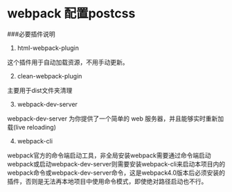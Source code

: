 # webpack 配置postcss

###必要插件说明

1. html-webpack-plugin

这个插件用于自动加载资源，不用手动更新。

2. clean-webpack-plugin

主要用于dist文件夹清理

3. webpack-dev-server

webpack-dev-server 为你提供了一个简单的 web 服务器，并且能够实时重新加载(live reloading)

4. webpack-cli

webpack官方的命令端启动工具，非全局安装webpack需要通过命令端启动webpack或启动webpack-dev-server则需要安装webpack-cli来启动本项目内的webpack命令或webpack-dev-server命令，这是webpack4.0版本后必须安装的插件，否则是无法再本地项目中使用命令模式，即使绝对路径启动也不行。